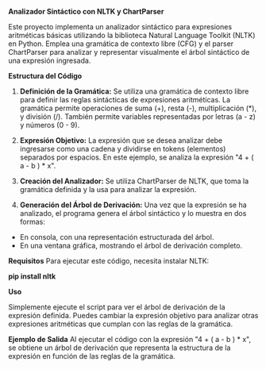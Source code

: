 **Analizador Sintáctico con NLTK y ChartParser**

Este proyecto implementa un analizador sintáctico para expresiones aritméticas básicas utilizando la biblioteca Natural Language Toolkit (NLTK) en Python. Emplea una gramática de contexto libre (CFG) y el parser ChartParser para analizar y representar visualmente el árbol sintáctico de una expresión ingresada.

**Estructura del Código**

1. **Definición de la Gramática:**
Se utiliza una gramática de contexto libre para definir las reglas sintácticas de expresiones aritméticas. La gramática permite operaciones de suma (+), resta (-), multiplicación (*), y división (/). 
También permite variables representadas por letras (a - z) y números (0 - 9).

2. **Expresión Objetivo:**
La expresión que se desea analizar debe ingresarse como una cadena y dividirse en tokens (elementos) separados por espacios. En este ejemplo, se analiza la expresión "4 + ( a - b ) * x".

3. **Creación del Analizador:**
Se utiliza ChartParser de NLTK, que toma la gramática definida y la usa para analizar la expresión.

4. **Generación del Árbol de Derivación:**
Una vez que la expresión se ha analizado, el programa genera el árbol sintáctico y lo muestra en dos formas:


- En consola, con una representación estructurada del árbol.
- En una ventana gráfica, mostrando el árbol de derivación completo.


**Requisitos**
Para ejecutar este código, necesita instalar NLTK:


**pip install nltk**

**Uso**

Simplemente ejecute el script para ver el árbol de derivación de la expresión definida. Puedes cambiar la expresión objetivo para analizar otras expresiones aritméticas que cumplan con las reglas de la gramática.

**Ejemplo de Salida**
Al ejecutar el código con la expresión "4 + ( a - b ) * x", se obtiene un árbol de derivación que representa la estructura de la expresión en función de las reglas de la gramática.

